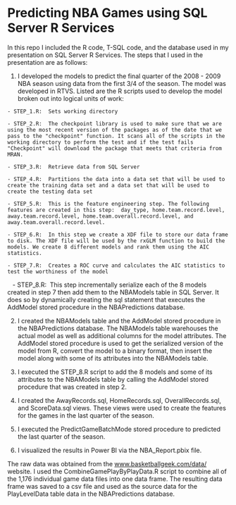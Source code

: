 # Predicting NBA Games using SQL Server R Services

In this repo I included the R code, T-SQL code, and the database used in my presentation on SQL Server R Services. The steps that I used in the presentation are as follows:

   1. I developed the models to predict the final quarter of the 2008 - 2009 NBA season using data from the first 3/4 of the season. The model was developed in RTVS. Listed are the R scripts used to develop the model broken out into logical units of work: 

    - STEP_1.R:  Sets working directory
    
    - STEP_2.R:  The checkpoint library is used to make sure that we are using the most recent version of the packages as of the date that we pass to the "checkpoint" function. It scans all of the scripts in the working directory to perform the test and if the test fails "Checkpoint" will download the package that meets that criteria from MRAN.
    
    - STEP_3.R:  Retrieve data from SQL Server  
    
    - STEP_4.R:  Partitions the data into a data set that will be used to create the training data set and a data set that will be used to create the testing data set
    
    - STEP_5.R:  This is the feature engineering step. The following features are created in this step:  day_type, home.team.record.level, away.team.record.level, home.team.overall.record.level, and away.team.overall.record.level.
    
    - STEP_6.R:  In this step we create a XDF file to store our data frame to disk. The XDF file will be used by the rxGLM function to build the models. We create 8 different models and rank them using the AIC statistics.
    
    - STEP_7.R:  Creates a ROC curve and calculates the AIC statistics to test the worthiness of the model
    
    - STEP_8.R:  This step incrementally serialize each of the 8 models created in step 7 then add them to the NBAModels table in SQL Server. It does so by dynamically creating the sql statement that executes the AddModel stored procedure in the NBAPredictions database.

   2. I created the NBAModels table and the AddModel stored procedure in the NBAPredictions database. The NBAModels table warehouses the actual model as well as additional columns for the model attributes. The AddModel stored procedure is used to get the serialized version of the model from R, convert the model to a binary format, then insert the model along with some of its attributes into the NBAModels table.

   3. I executed the STEP_8.R script to add the 8 models and some of its attributes to the NBAModels table by calling the AddModel stored procedure that was created in step 2.

   4. I created the AwayRecords.sql, HomeRecords.sql, OverallRecords.sql, and ScoreData.sql views. These views were used to create the features for the games in the last quarter of the season.

   5. I executed the PredictGameBatchMode stored procedure to predicted the last quarter of the season.
   
   6. I visualized the results in Power BI via the NBA_Report.pbix file.

The raw data was obtained from the www.basketballgeek.com/data/ website. I used the CombineGamePlayByPlayData.R script to combine all of the 1,176 individual game data files into one data frame. The resulting data frame was saved to a csv file and used as the source data for the PlayLevelData table data in the NBAPredictions database.
